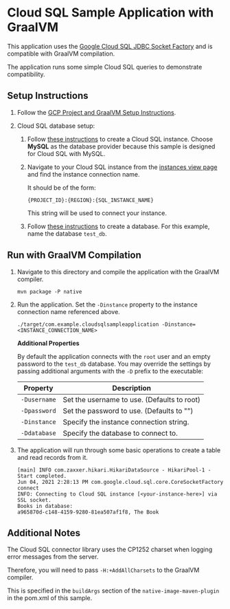 # Cloud SQL Sample Application with GraalVM

This application uses the [Google Cloud SQL JDBC Socket Factory](https://github.com/GoogleCloudPlatform/cloud-sql-jdbc-socket-factory) and is compatible with GraalVM compilation.

The application runs some simple Cloud SQL queries to demonstrate compatibility.

## Setup Instructions

1. Follow the [GCP Project and GraalVM Setup Instructions](../../README.md).

2.  Cloud SQL database setup:
  
    1. Follow [these instructions](https://cloud.google.com/sql/docs/mysql/create-instance) to create a Cloud SQL instance.
       Choose **MySQL** as the database provider because this sample is designed for Cloud SQL with MySQL.
       
    2. Navigate to your Cloud SQL instance from the [instances view page](https://console.cloud.google.com/sql/instances) and find the instance connection name.
       
       It should be of the form:
       ```
       {PROJECT_ID}:{REGION}:{SQL_INSTANCE_NAME}
       ```
       
       This string will be used to connect your instance.
    
    3. Follow [these instructions](https://cloud.google.com/sql/docs/mysql/create-manage-databases#create) to create a database.
       For this example, name the database `test_db`.
    
## Run with GraalVM Compilation

1. Navigate to this directory and compile the application with the GraalVM compiler.

    ```
    mvn package -P native
    ```

2. Run the application. Set the `-Dinstance` property to the instance connection name referenced above.

   ```
   ./target/com.example.cloudsqlsampleapplication -Dinstance=<INSTANCE_CONNECTION_NAME>
   ```
   
   **Additional Properties**
   
   By default the application connects with the `root` user and an empty password to the `test_db` database.
   You may override the settings by passing additional arguments with the `-D` prefix to the executable:
   
   | Property        | Description                                 |
   | --------------- | ------------------------------------------- |
   | `-Dusername`    | Set the username to use. (Defaults to root) |
   | `-Dpassword`    | Set the password to use. (Defaults to "")   |
   | `-Dinstance`    | Specify the instance connection string.     |
   | `-Ddatabase`    | Specify the database to connect to.         |
   
3. The application will run through some basic operations to create a table and read records from it.

    ```
    [main] INFO com.zaxxer.hikari.HikariDataSource - HikariPool-1 - Start completed.
    Jun 04, 2021 2:28:13 PM com.google.cloud.sql.core.CoreSocketFactory connect
    INFO: Connecting to Cloud SQL instance [<your-instance-here>] via SSL socket.
    Books in database:
    a965870d-c148-4159-9280-81ea507af1f8, The Book
    ```
   
## Additional Notes

The Cloud SQL connector library uses the CP1252 charset when logging error messages from the server.

Therefore, you will need to pass `-H:+AddAllCharsets` to the GraalVM compiler.

This is specified in the `buildArgs` section of the `native-image-maven-plugin` in the pom.xml of this sample.
